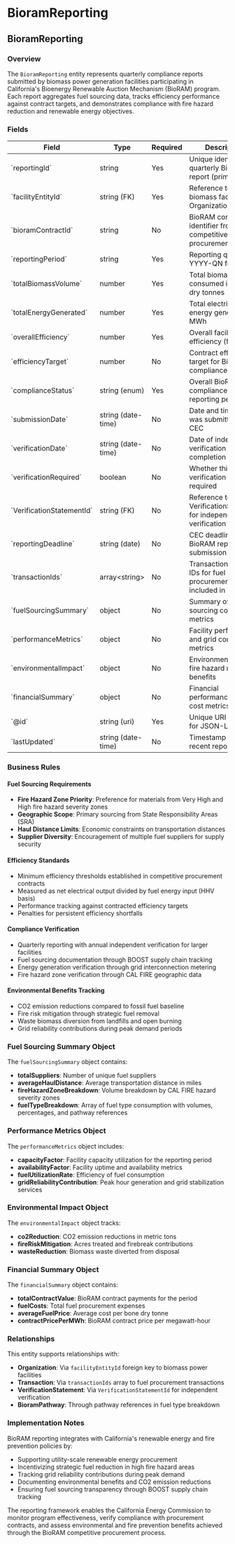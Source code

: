 # BioramReporting

## BioramReporting

### Overview
The `BioramReporting` entity represents quarterly compliance reports submitted by biomass power generation facilities participating in California's Bioenergy Renewable Auction Mechanism (BioRAM) program. Each report aggregates fuel sourcing data, tracks efficiency performance against contract targets, and demonstrates compliance with fire hazard reduction and renewable energy objectives.

### Fields

<table class="data">
<thead>
<tr>
<th>Field
<th>Type
<th>Required
<th>Description
<th>Examples
</tr>
</thead>
<tbody>
<tr>
<td>`reportingId`
<td>string
<td>Yes
<td>Unique identifier for quarterly BioRAM report (primary key)
<td>`BIORAM-RPT-2025-Q3-SHWD001`
</tr>
<tr>
<td>`facilityEntityId`
<td>string (FK)
<td>Yes
<td>Reference to biomass facility Organization entity
<td>`ORG-SHERWOOD-POWER-001`
</tr>
<tr>
<td>`bioramContractId`
<td>string
<td>No
<td>BioRAM contract identifier from competitive procurement
<td>`BR-RFO-2024-01-A`
</tr>
<tr>
<td>`reportingPeriod`
<td>string
<td>Yes
<td>Reporting quarter in YYYY-QN format
<td>`2025-Q3`, `2025-Q4`, `2026-Q1`
</tr>
<tr>
<td>`totalBiomassVolume`
<td>number
<td>Yes
<td>Total biomass fuel consumed in bone dry tonnes
<td>`3500.0`, `2800.5`, `4200.3`
</tr>
<tr>
<td>`totalEnergyGenerated`
<td>number
<td>Yes
<td>Total electrical energy generated in MWh
<td>`2800.0`, `2240.4`, `3360.2`
</tr>
<tr>
<td>`overallEfficiency`
<td>number
<td>Yes
<td>Overall facility efficiency (fraction)
<td>`0.36`, `0.38`, `0.34`
</tr>
<tr>
<td>`efficiencyTarget`
<td>number
<td>No
<td>Contract efficiency target for BioRAM compliance
<td>`0.35`, `0.37`, `0.32`
</tr>
<tr>
<td>`complianceStatus`
<td>string (enum)
<td>Yes
<td>Overall BioRAM compliance status for reporting period
<td>`compliant`, `efficiency_shortfall`, `sourcing_violation`
</tr>
<tr>
<td>`submissionDate`
<td>string (date-time)
<td>No
<td>Date and time report was submitted to CEC
<td>`2025-10-15T14:30:00Z`
</tr>
<tr>
<td>`verificationDate`
<td>string (date-time)
<td>No
<td>Date of independent verification completion
<td>`2025-10-10T16:45:00Z`
</tr>
<tr>
<td>`verificationRequired`
<td>boolean
<td>No
<td>Whether third-party verification is required
<td>`true`, `false`
</tr>
<tr>
<td>`VerificationStatementId`
<td>string (FK)
<td>No
<td>Reference to VerificationStatement for independent verification
<td>`VS-BIORAM-2025-Q3-001`
</tr>
<tr>
<td>`reportingDeadline`
<td>string (date)
<td>No
<td>CEC deadline for BioRAM report submission
<td>`2025-10-31`, `2026-01-31`
</tr>
<tr>
<td>`transactionIds`
<td>array&lt;string&gt;
<td>No
<td>Transaction entity IDs for fuel procurement included in report
<td>`["TXN-BIORAM-2025-001", "TXN-BIORAM-2025-002"]`
</tr>
<tr>
<td>`fuelSourcingSummary`
<td>object
<td>No
<td>Summary of fuel sourcing compliance metrics
<td>Comprehensive fuel sourcing breakdown and compliance analysis
</tr>
<tr>
<td>`performanceMetrics`
<td>object
<td>No
<td>Facility performance and grid contribution metrics
<td>Capacity factor, availability, grid reliability contributions
</tr>
<tr>
<td>`environmentalImpact`
<td>object
<td>No
<td>Environmental and fire hazard reduction benefits
<td>CO2 reduction, fire risk mitigation, waste reduction metrics
</tr>
<tr>
<td>`financialSummary`
<td>object
<td>No
<td>Financial performance and cost metrics
<td>Contract values, fuel costs, pricing per MWh and BDT
</tr>
<tr>
<td>`@id`
<td>string (uri)
<td>Yes
<td>Unique URI identifier for JSON-LD
<td>`https://github.com/carbondirect/BOOST/schemas/bioram-reporting/BIORAM-RPT-2025-Q3-SHWD001`
</tr>
<tr>
<td>`lastUpdated`
<td>string (date-time)
<td>No
<td>Timestamp of most recent report update
<td>`2025-10-15T16:22:00Z`
</tr>
</tbody>
</table>

### Business Rules

#### Fuel Sourcing Requirements
- **Fire Hazard Zone Priority**: Preference for materials from Very High and High fire hazard severity zones
- **Geographic Scope**: Primary sourcing from State Responsibility Areas (SRA)
- **Haul Distance Limits**: Economic constraints on transportation distances
- **Supplier Diversity**: Encouragement of multiple fuel suppliers for supply security

#### Efficiency Standards
- Minimum efficiency thresholds established in competitive procurement contracts
- Measured as net electrical output divided by fuel energy input (HHV basis)
- Performance tracking against contracted efficiency targets
- Penalties for persistent efficiency shortfalls

#### Compliance Verification
- Quarterly reporting with annual independent verification for larger facilities
- Fuel sourcing documentation through BOOST supply chain tracking
- Energy generation verification through grid interconnection metering
- Fire hazard zone verification through CAL FIRE geographic data

#### Environmental Benefits Tracking
- CO2 emission reductions compared to fossil fuel baseline
- Fire risk mitigation through strategic fuel removal
- Waste biomass diversion from landfills and open burning
- Grid reliability contributions during peak demand periods

### Fuel Sourcing Summary Object

The `fuelSourcingSummary` object contains:

- **totalSuppliers**: Number of unique fuel suppliers
- **averageHaulDistance**: Average transportation distance in miles
- **fireHazardZoneBreakdown**: Volume breakdown by CAL FIRE hazard severity zones
- **fuelTypeBreakdown**: Array of fuel type consumption with volumes, percentages, and pathway references

### Performance Metrics Object

The `performanceMetrics` object includes:

- **capacityFactor**: Facility capacity utilization for the reporting period
- **availabilityFactor**: Facility uptime and availability metrics
- **fuelUtilizationRate**: Efficiency of fuel consumption
- **gridReliabilityContribution**: Peak hour generation and grid stabilization services

### Environmental Impact Object

The `environmentalImpact` object tracks:

- **co2Reduction**: CO2 emission reductions in metric tons
- **fireRiskMitigation**: Acres treated and firebreak contributions
- **wasteReduction**: Biomass waste diverted from disposal

### Financial Summary Object

The `financialSummary` object contains:

- **totalContractValue**: BioRAM contract payments for the period
- **fuelCosts**: Total fuel procurement expenses
- **averageFuelPrice**: Average cost per bone dry tonne
- **contractPricePerMWh**: BioRAM contract price per megawatt-hour

### Relationships

This entity supports relationships with:
- **Organization**: Via `facilityEntityId` foreign key to biomass power facilities
- **Transaction**: Via `transactionIds` array to fuel procurement transactions
- **VerificationStatement**: Via `VerificationStatementId` for independent verification
- **BioramPathway**: Through pathway references in fuel type breakdown

### Implementation Notes

BioRAM reporting integrates with California's renewable energy and fire prevention policies by:
- Supporting utility-scale renewable energy procurement
- Incentivizing strategic fuel reduction in high fire hazard areas
- Tracking grid reliability contributions during peak demand
- Documenting environmental benefits and CO2 emission reductions
- Ensuring fuel sourcing transparency through BOOST supply chain tracking

The reporting framework enables the California Energy Commission to monitor program effectiveness, verify compliance with procurement contracts, and assess environmental and fire prevention benefits achieved through the BioRAM competitive procurement process.
